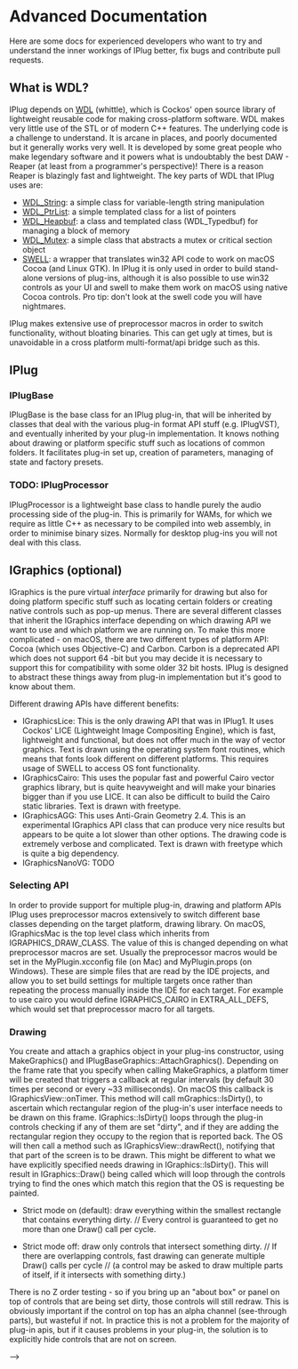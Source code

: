 # Advanced Documentation

Here are some docs for experienced developers who want to try and understand the inner workings of IPlug better, fix bugs and contribute pull requests.

## What is WDL?

IPlug depends on [WDL](https://www.cockos.com/wdl/) (whittle), which is Cockos' open source library of lightweight reusable code for making cross-platform software. WDL makes very little use of the STL or of modern C++ features. The underlying code is a challenge to understand. It is arcane in places, and poorly documented but it generally works very well. It is developed by some great people who make legendary software and it powers what is undoubtably the best DAW - Reaper (at least from a programmer's perspective)! There is a reason Reaper is blazingly fast and lightweight.
The key parts of WDL that IPlug uses are: 

- [WDL_String](https://github.com/justinfrankel/WDL/blob/master/WDL/wdlstring.h): a simple class for variable-length string manipulation
- [WDL_PtrList](https://github.com/justinfrankel/WDL/blob/master/WDL/ptrlist.h): a simple templated class for a list of pointers
- [WDL_Heapbuf](https://github.com/justinfrankel/WDL/blob/master/WDL/heapbuf.h): a class and templated class (WDL_Typedbuf) for managing a block of memory
- [WDL_Mutex](https://github.com/justinfrankel/WDL/blob/master/WDL/mutex.h): a simple class that abstracts a mutex or critical section object
- [SWELL](https://github.com/justinfrankel/WDL/tree/master/WDL/swell): a wrapper that translates win32 API code to work on macOS Cocoa (and Linux GTK). In IPlug it is only used in order to build stand-alone versions of plug-ins, although it is also possible to use win32 controls as your UI and swell to make them work on macOS using native Cocoa controls. Pro tip: don't look at the swell code you will have nightmares.

IPlug makes extensive use of preprocessor macros in order to switch functionality, without bloating binaries. This can get ugly at times, but is unavoidable in a cross platform multi-format/api bridge such as this.

## IPlug

### IPlugBase
IPlugBase is the base class for an IPlug plug-in, that will be inherited by classes that deal with the various plug-in format API stuff (e.g. IPlugVST), and eventually inherited by your plug-in implementation. It knows nothing about drawing or platform specific stuff such as locations of common folders. It facilitates plug-in set up, creation of parameters, managing of state and factory presets. 

### TODO: IPlugProcessor

IPlugProcessor is a lightweight base class to handle purely the audio processing side of the plug-in. This is primarily for WAMs, for which we require as little C++ as necessary to be compiled into web assembly, in order to minimise binary sizes. Normally for desktop plug-ins you will not deal with this class. 

## IGraphics (optional)

IGraphics is the pure virtual *interface* primarily for drawing but also for doing platform specific stuff such as locating certain folders or creating native controls such as pop-up menus. There are several different classes that inherit the IGraphics interface depending on which drawing API we want to use and which platform we are running on. To make this more complicated - on macOS, there are two different types of platform API: Cocoa (which uses Objective-C) and Carbon. Carbon is a deprecated API which does not support 64 -bit but you may decide it is necessary to support this for compatibility with some older 32 bit hosts. IPlug is designed to abstract these things away from plug-in implementation but it's good to know about them.

Different drawing APIs have different benefits:

* IGraphicsLice: This is the only drawing API that was in IPlug1. It uses Cockos' LICE (Lightweight Image Compositing Engine), which is fast, lightweight and functional, but does not offer much in the way of vector graphics. Text is drawn using the operating system font routines, which means that fonts look different on different platforms. This requires usage of SWELL to access OS font functionality.
* IGraphicsCairo: This uses the popular fast and powerful Cairo vector graphics library, but is quite heavyweight and will make your binaries bigger than if you use LICE. It can also be difficult to build the Cairo static libraries. Text is drawn with freetype.
* IGraphicsAGG: This uses Anti-Grain Geometry 2.4. This is an experimental IGraphics API class that can produce very nice results but appears to be quite a lot slower than other options. The drawing code is extremely verbose and complicated. Text is drawn with freetype which is quite a big dependency.
* IGraphicsNanoVG: TODO

### Selecting API
In order to provide support for multiple plug-in, drawing and platform APIs IPlug uses preprocessor macros extensively to switch different base classes depending on the target platform, drawing library. On macOS, IGraphicsMac is the top level class which inherits from IGRAPHICS_DRAW_CLASS. The value of this is changed depending on what preprocessor macros are set. Usually the preprocessor macros would be set in the MyPlugin.xcconfig file (on Mac) and MyPlugin.props (on Windows). These are simple files that are read by the IDE projects, and allow you to set build settings for multiple targets once rather than repeating the process manually inside the IDE for each target. For example to use cairo you would define IGRAPHICS_CAIRO in EXTRA_ALL_DEFS, which would set that preprocessor macro for all targets.

### Drawing
You create and attach a graphics object in your plug-ins constructor, using MakeGraphics() and IPlugBaseGraphics::AttachGraphics(). Depending on the frame rate that you specify when calling MakeGraphics, a platform timer will be created that triggers a callback at regular intervals (by default 30 times per second or every ~33 milliseconds). On macOS this callback is IGraphicsView::onTimer. This method will call mGraphics::IsDirty(), to ascertain which rectangular region of the plug-in's user interface needs to be drawn on this frame. IGraphics::IsDirty() loops through the plug-in controls checking if any of them are set "dirty", and if they are adding the rectangular region they occupy to the region that is reported back. The OS will then call a method such as IGraphicsView::drawRect(), notifying that that part of the screen is to be drawn. This might be different to what we have explicitly specified needs drawing in IGraphics::IsDirty(). This will result in IGraphics::Draw() being called which will loop through the controls trying to find the ones which match this region that the OS is requesting be painted.

* Strict mode on (default): draw everything within the smallest rectangle that contains everything dirty.
// Every control is guaranteed to get no more than one Draw() call per cycle.

* Strict mode off: draw only controls that intersect something dirty.
// If there are overlapping controls, fast drawing can generate multiple Draw() calls per cycle
// (a control may be asked to draw multiple parts of itself, if it intersects with something dirty.)

There is no Z order testing - so if you bring up an "about box" or panel on top of controls that are being set dirty, those controls will still redraw. This is obviously important if the control on top has an alpha channel (see-through parts), but wasteful if not. In practice this is not a problem for the majority of plug-in apis, but if it causes problems in your plug-in, the solution is to explicitly hide controls that are not on screen. 

-->
